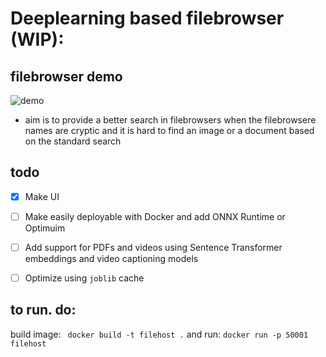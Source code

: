 #  Deeplearning based filebrowser (WIP):

## filebrowser demo 
![demo](https://www.youtube.com/watch?v=CIXq6xz7tHc)

- aim is to provide a better search in filebrowsers when the filebrowsere names are cryptic and it is hard to find an image or a document based on the standard search
## todo
- [x] Make UI
- [ ] Make easily deployable with Docker and add ONNX Runtime or Optimuim
- [ ] Add support for PDFs and videos using Sentence Transformer embeddings and video captioning models
- [ ] Optimize using `joblib` cache


## to run. do:
 build image:
``` docker build -t filehost .```
 and run:
``` docker run -p 50001 filehost ```
